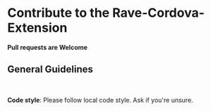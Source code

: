 # Contribute to the Rave-Cordova-Extension

**Pull requests are Welcome**

## General Guidelines
<br/>

**Code style**: Please follow local code style. Ask if you're unsure.
